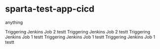 # sparta-test-app-cicd
anything

Triggering Jenkins Job 2 testt
Triggering Jenkins Job 2 testt
Triggering Jenkins Job 1 testt
Triggering Jenkins Job 1 testt
Triggering Jenkins Job 1 testt
